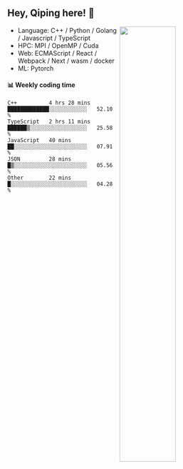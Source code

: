 

## Hey, Qiping here! :wave:

[<img align="right" width="50%" src="https://github-readme-stats.vercel.app/api?username=ppppqp&theme=dark&show_icons=true">](https://metrics.lecoq.io/ppppqp?template=classic)



-   Language: C++ / Python / Golang / Javascript / TypeScript
-   HPC: MPI / OpenMP / Cuda
-   Web: ECMAScript / React / Webpack / Next / wasm / docker
-   ML: Pytorch



#### :bar_chart: Weekly coding time

<!--START_SECTION:waka-->

```text
C++          4 hrs 28 mins   █████████████░░░░░░░░░░░░   52.10 %
TypeScript   2 hrs 11 mins   ██████▒░░░░░░░░░░░░░░░░░░   25.58 %
JavaScript   40 mins         ██░░░░░░░░░░░░░░░░░░░░░░░   07.91 %
JSON         28 mins         █▒░░░░░░░░░░░░░░░░░░░░░░░   05.56 %
Other        22 mins         █░░░░░░░░░░░░░░░░░░░░░░░░   04.28 %
```

<!--END_SECTION:waka-->
